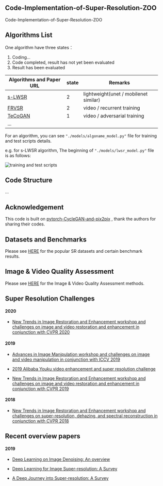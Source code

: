 ## Code-Implementation-of-Super-Resolution-ZOO

Code-Implementation-of-Super-Resolution-ZOO





## Algorithms List

One algorithm have three states：

1. Coding...
2. Code completed, result has not yet been evaluated
3. Result has been evaluated

| Algorithms and Paper URL                       | state | Remarks                      |
| ---------------------------------------------- | ----- | ---------------------------- |
| [s-LWSR](https://arxiv.org/pdf/1909.10774.pdf) | 2     | lightweight(unet / mobilenet similar)                  |
| [FRVSR](https://arxiv.org/pdf/1801.04590.pdf)  | 2     | video / recurrent training   |                    |
| [TeCoGAN](https://arxiv.org/abs/1811.09393v3)  | 1     | video / adversarial training |
| ...                                            |       |                              |



For an algorithm, you can see `"./models/algoname_model.py"` file for training and test scripts details.

e.g. for s-LWSR algorithm,  The beginning of `"./models/lwsr_model.py"` file is as follows:

![training and test scripts](https://s2.ax1x.com/2020/02/06/1cAy6I.png)



## Code Structure

...





## Acknowledgement

This code is built on [pytorch-CycleGAN-and-pix2pix](https://github.com/junyanz/pytorch-CycleGAN-and-pix2pix) , thank the authors for sharing their codes.




## Datasets and Benchmarks
Please see [HERE](https://github.com/Feynman1999/Code-Implementation-of-Super-Resolution-ZOO/blob/master/datasets-and-benchmark) for the popular SR datasets and certain benchmark results.



## Image & Video Quality Assessment
Please see [HERE](https://github.com/Feynman1999/Code-Implementation-of-Super-Resolution-ZOO/blob/master/iqa) for the Image & Video Quality Assessment methods.




## Super Resolution Challenges

#### 2020

* [New Trends in Image Restoration and Enhancement workshop and challenges on image and video restoration and enhancement in conjunction with CVPR 2020](http://www.vision.ee.ethz.ch/ntire20/)

#### 2019

* [Advances in Image Manipulation workshop and challenges on image and video manipulation in conjunction with ICCV 2019](http://www.vision.ee.ethz.ch/en/aim19/)

* [2019 Alibaba Youku video enhancement and super resolution challenge](https://tianchi.aliyun.com/competition/entrance/231711/introduction)
* [New Trends in Image Restoration and Enhancement workshop and challenges on image and video restoration and enhancement in conjunction with CVPR 2019](http://www.vision.ee.ethz.ch/ntire19/)

#### 2018

* [New Trends in Image Restoration and Enhancement workshop and challenges on super-resolution, dehazing, and spectral reconstruction in conjunction with CVPR 2018](http://www.vision.ee.ethz.ch/ntire18/)


## Recent overview papers

#### 2019
* [Deep Learning on Image Denoising: An overview](https://arxiv.org/abs/1912.13171)

* [Deep Learning for Image Super-resolution: A Survey](https://arxiv.org/pdf/1902.06068.pdf)

* [A Deep Journey into Super-resolution: A Survey](https://arxiv.org/pdf/1904.07523.pdf)
